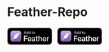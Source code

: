 # Feather-Repo
  <div>
    <a href="https://intradeus.github.io/http-protocol-redirector?r=feather://source/https://raw.githubusercontent.com/DeAthBo/Feather-Repo/refs/heads/main/aidoku.json"><img src="./img/add_to_feather.png" alt="Add to Feather" height="40"></a>
    &nbsp;
    <a href="https://intradeus.github.io/http-protocol-redirector?r=feather://source/https://raw.githubusercontent.com/DeAthBo/Feather-Repo/refs/heads/main/kazumi.json"><img src="./img/add_to_feather.png" alt="Add to Feather" height="40"></a>
    &nbsp;
  </div>
